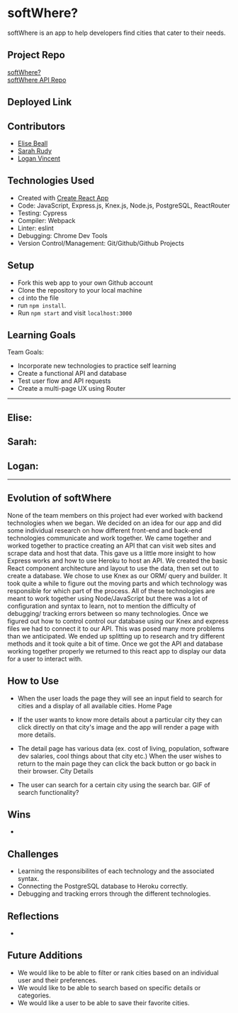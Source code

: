 # softWhere?
softWhere is an app to help developers find cities that cater to their needs.

## Project Repo
[softWhere?](https://github.com/sarahrudy/i-wanna-live-there) </br>
[softWhere API Repo](https://github.com/sarahrudy/i-wanna-live-there-api)

## Deployed Link


## Contributors

- [Elise Beall](https://github.com/elisebeall)
- [Sarah Rudy](https://github.com/sarahrudy)
- [Logan Vincent](https://github.com/Logandv3)


## Technologies Used

* Created with [Create React App](https://github.com/facebook/create-react-app)
* Code: JavaScript, Express.js, Knex.js, Node.js, PostgreSQL, ReactRouter
* Testing: Cypress
* Compiler: Webpack
* Linter: eslint
* Debugging: Chrome Dev Tools
* Version Control/Management: Git/Github/Github Projects


## Setup

- Fork this web app to your own Github account
- Clone the repository to your local machine
- `cd` into the file
- run `npm install`.
- Run `npm start` and visit `localhost:3000`


## Learning Goals

Team Goals:
- Incorporate new technologies to practice self learning 
- Create a functional API and database
- Test user flow and API requests
- Create a multi-page UX using Router
---
Elise:
- 

Sarah:
- 

Logan:
- 
---


## Evolution of softWhere
None of the team members on this project had ever worked with backend technologies when we began.  We decided on an idea for our app and did some individual research on how different front-end and back-end technologies communicate and work together.  We came together and worked together to practice creating an API that can visit web sites and scrape data and host that data.  This gave us a little more insight to how Express works and how to use Heroku to host an API.  We created the basic React component architecture and layout to use the data, then set out to create a database.  We chose to use Knex as our ORM/ query and builder.  It took quite a while to figure out the moving parts and which technology was responsible for which part of the process.  All of these technologies are meant to work together using Node/JavaScript but there was a lot of configuration and syntax to learn, not to mention the difficulty of debugging/ tracking errors between so many technologies.  Once we figured out how to control control our database using our Knex and express files we had to connect it to our API.  This was posed many more problems than we anticipated.  We ended up splitting up to research and try different methods and it took quite a bit of time.  Once we got the API and database working together properly we returned to this react app to display our data for a user to interact with.


## How to Use

- When the user loads the page they will see an input field to search for cities and a display of all available cities.
Home Page

- If the user wants to know more details about a particular city they can click directly on that city's image and the app will render a page with more details. 
- The detail page has various data (ex. cost of living, population, software dev salaries, cool things about that city etc.)  When the user wishes to return to the main page they can click the back button or go back in their browser.
City Details


- The user can search for a certain city using the search bar.
GIF of search functionality?


## Wins

- 

## Challenges

- Learning the responsibilites of each technology and the associated syntax.
- Connecting the PostgreSQL database to Heroku correctly.
- Debugging and tracking errors through the different technologies.

## Reflections

- 

## Future Additions

- We would like to be able to filter or rank cities based on an individual user and their preferences.
- We would like to be able to search based on specific details or categories.
- We would like a user to be able to save their favorite cities. 

